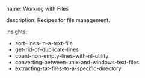 name: Working with Files

description: Recipes for file management.

insights:
  - sort-lines-in-a-text-file
  - get-rid-of-duplicate-lines
  - count-non-empty-lines-with-nl-utility
  - converting-between-unix-and-windows-text-files
  - extracting-tar-files-to-a-specific-directory